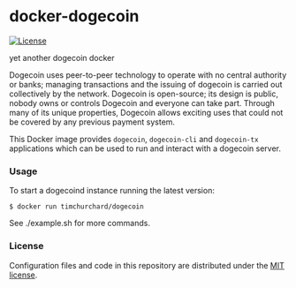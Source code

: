 # docker-dogecoin

[![License](https://img.shields.io/github/license/timchurchard/docker-dogecoin.svg)](https://github.com/timchurchard/docker-dogecoin/blob/master/LICENSE)

yet another dogecoin docker

Dogecoin uses peer-to-peer technology to operate with no central authority or banks; managing transactions and the issuing of dogecoin is carried out collectively by the network. Dogecoin is open-source; its design is public, nobody owns or controls Dogecoin and everyone can take part. Through many of its unique properties, Dogecoin allows exciting uses that could not be covered by any previous payment system.

This Docker image provides `dogecoin`, `dogecoin-cli` and `dogecoin-tx` applications which can be used to run and interact with a dogecoin server.

### Usage

To start a dogecoind instance running the latest version:

```
$ docker run timchurchard/dogecoin
```

See ./example.sh for more commands.

### License

Configuration files and code in this repository are distributed under the [MIT license](/LICENSE).
